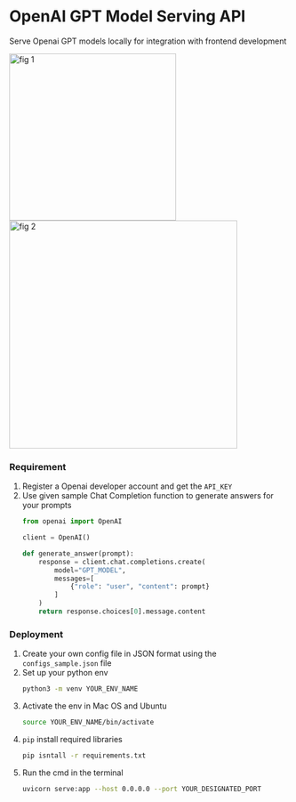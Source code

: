 # OpenAI GPT Model Serving API

Serve Openai GPT models locally for integration with frontend development
<p float="left">
    <img width="300" alt="fig 1" src="https://github.com/biomchen/openai-gpt-serving-api/assets/45435029/b3be99d8-90dc-4189-90fc-308264e8e44a">
    <img width="410" alt="fig 2" src="https://github.com/biomchen/openai-gpt-serving-api/assets/45435029/2b8814be-b880-4c05-813d-f72bcba5853f">
</p>

### Requirement
1. Register a Openai developer account and get the `API_KEY`
2. Use given sample Chat Completion function to generate answers for your prompts
    ```python
    from openai import OpenAI

    client = OpenAI()

    def generate_answer(prompt):
        response = client.chat.completions.create(
            model="GPT_MODEL",
            messages=[
                {"role": "user", "content": prompt}
            ]
        )
        return response.choices[0].message.content
    ```

### Deployment
1. Create your own config file in JSON format using the `configs_sample.json` file
2. Set up your python env
    ```sh
    python3 -m venv YOUR_ENV_NAME
    ```
3. Activate the env in Mac OS and Ubuntu
    ```sh
    source YOUR_ENV_NAME/bin/activate
    ```
4. `pip` install required libraries
    ```sh
    pip isntall -r requirements.txt
    ```
5. Run the cmd in the terminal
    ```sh
    uvicorn serve:app --host 0.0.0.0 --port YOUR_DESIGNATED_PORT
    ```
